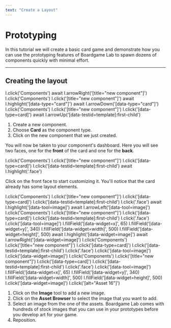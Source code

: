 ```yaml
---
text: "Create a Layout"
---
```


<script>
  import Carousel from "../../../Carousel.svelte";
</script>

# Prototyping

In this tutorial we will create a basic card game and demonstrate how you can use the prototyping features
of Boardgame Lab to spawn dozens of components quickly with minimal effort.

---

## Creating the layout

<Carousel play={false}>
  <screenshot>
    I.click('Components')
    await I.arrowRight('[title="new component"]')
  </screenshot>

  <screenshot>
    I.click('Components')
    I.click('[title="new component"]')
    await I.highlight('[data-type="card"]')
    await I.arrowDown('[data-type="card"]')
  </screenshot>

  <screenshot>
    I.click('Components')
    I.click('[title="new component"]')
    I.click('[data-type=card]')
    await I.arrowUp('[data-testid=template]:first-child')
  </screenshot>
</Carousel>

1. Create a new component.
1. Choose **Card** as the component type.
1. Click on the new component that we just created.


You will now be taken to your component's dashboard.
Here you will see two faces, one for the **front** of the card
and one for the **back**.

<screenshot>
  I.click('Components')
  I.click('[title="new component"]')
  I.click('[data-type=card]')
  I.click('[data-testid=template]:first-child')
  await I.highlight('.face')
</screenshot>

Click on the front face to start customizing it.
You'll notice that the card already has some layout elements.

<Carousel play={false}>
  <screenshot of="#workspace">
    I.click('Components')
    I.click('[title="new component"]')
    I.click('[data-type=card]')
    I.click('[data-testid=template]:first-child')
    I.click('.face')
    await I.highlight('[data-tool=image]')
    await I.arrowLeft('[data-tool=image]')
  </screenshot>

  <screenshot of="#workspace">
    I.click('Components')
    I.click('[title="new component"]')
    I.click('[data-type=card]')
    I.click('[data-testid=template]:first-child')
    I.click('.face')
    I.click('[data-tool=image]')
    I.fillField('[data-widget=x]', 65)
    I.fillField('[data-widget=y]', 340)
    I.fillField('[data-widget=width]', 500)
    I.fillField('[data-widget=height]', 500)
    await I.highlight('[data-widget=image]')
    await I.arrowRight('[data-widget=image]')
  </screenshot>

  <screenshot>
    I.click('Components')
    I.click('[title="new component"]')
    I.click('[data-type=card]')
    I.click('[data-testid=template]:first-child')
    I.click('.face')
    I.click('[data-tool=image]')
    I.click('[data-widget=image]')
  </screenshot>

  <screenshot>
    I.click('Components')
    I.click('[title="new component"]')
    I.click('[data-type=card]')
    I.click('[data-testid=template]:first-child')
    I.click('.face')
    I.click('[data-tool=image]')
    I.fillField('[data-widget=x]', 65)
    I.fillField('[data-widget=y]', 340)
    I.fillField('[data-widget=width]', 500)
    I.fillField('[data-widget=height]', 500)
    I.click('[data-widget=image]')
    I.click('[alt="Asset 16"]')
  </screenshot>
</Carousel>

1. Click on the **Image** tool to add a new image.
1. Click on the **Asset Browser** to select the image that you want to add.
1. Select an image from the one of the assets. Boardgame Lab comes with hundreds of stock images that you can use in your prototypes before you develop art for your game.
1. Reposition.
